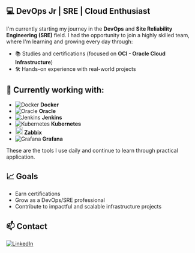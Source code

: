## 💻 DevOps Jr | SRE | Cloud Enthusiast

I'm currently starting my journey in the **DevOps** and **Site Reliability Engineering (SRE)** field. I had the opportunity to join a highly skilled team, where I'm learning and growing every day through:

- 📚 Studies and certifications (focused on **OCI - Oracle Cloud Infrastructure**)
- 🛠️ Hands-on experience with real-world projects

## 🔧 Currently working with:
 
- ![Docker](https://img.icons8.com/color/24/000000/docker.png) **Docker**  
- ![Oracle](https://img.icons8.com/color/24/000000/oracle-logo.png) **Oracle**  
- ![Jenkins](https://img.icons8.com/color/24/000000/jenkins.png) **Jenkins**  
- ![Kubernetes](https://img.icons8.com/color/24/000000/kubernetes.png) **Kubernetes**
- <img src="https://raw.githubusercontent.com/gilbarbara/logos/main/logos/zabbix.svg" alt="Zabbix" width="20"/> **Zabbix**  
- ![Grafana](https://img.icons8.com/color/24/000000/grafana.png) **Grafana** 


These are the tools I use daily and continue to learn through practical application.

## 📈 Goals

- Earn certifications
- Grow as a DevOps/SRE professional
- Contribute to impactful and scalable infrastructure projects

## 📫 Contact

[![LinkedIn](https://img.shields.io/badge/LinkedIn-blue?logo=linkedin&style=for-the-badge)](https://www.linkedin.com/in/wesleymachadodasilva/)
